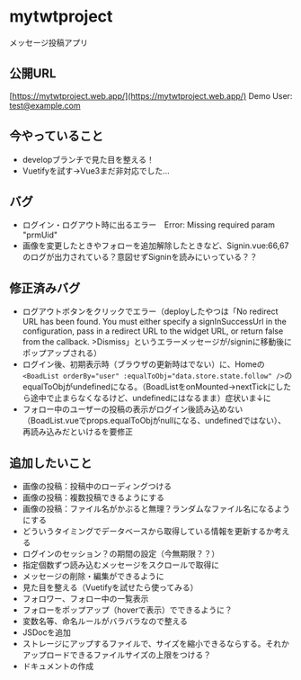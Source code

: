 # mytwtproject
メッセージ投稿アプリ

## 公開URL
[https://mytwtproject.web.app/](https://mytwtproject.web.app/)
Demo User: test@example.com

## 今やっていること
- developブランチで見た目を整える！
- Vuetifyを試す→Vue3まだ非対応でした…

## バグ
- ログイン・ログアウト時に出るエラー　Error: Missing required param "prmUid"
- 画像を変更したときやフォローを追加解除したときなど、Signin.vue:66,67のログが出力されている？意図せずSigninを読みにいっている？？

## 修正済みバグ
- ログアウトボタンをクリックでエラー（deployしたやつは「No redirect URL has been found. You must either specify a signInSuccessUrl in the configuration, pass in a redirect URL to the widget URL, or return false from the callback.  >Dismiss」というエラーメッセージが/signinに移動後にポップアップされる）
- ログイン後、初期表示時（ブラウザの更新時はでない）に、Homeの`<BoadList orderBy="user" :equalToObj="data.store.state.follow" />`のequalToObjがundefinedになる。（BoadListをonMounted→nextTickにしたら途中で止まらなくなるけど、undefinedにはなるまま）症状いま↓に
- フォロー中のユーザーの投稿の表示がログイン後読み込めない（BoadList.vueでprops.equalToObjがnullになる、undefinedではない）、再読み込みだといけるを要修正

## 追加したいこと
- 画像の投稿：投稿中のローディングつける
- 画像の投稿：複数投稿できるようにする
- 画像の投稿：ファイル名がかぶると無理？ランダムなファイル名になるようにする
- どういうタイミングでデータベースから取得している情報を更新するか考える
- ログインのセッション？の期間の設定（今無期限？？）
- 指定個数ずつ読み込むメッセージをスクロールで取得に
- メッセージの削除・編集ができるように
- 見た目を整える（Vuetifyを試せたら使ってみる）
- フォロワー、フォロー中の一覧表示
- フォローをポップアップ（hoverで表示）でできるように？
- 変数名等、命名ルールがバラバラなので整える
- JSDocを追加
- ストレージにアップするファイルで、サイズを縮小できるならする。それかアップロードできるファイルサイズの上限をつける？
- ドキュメントの作成
